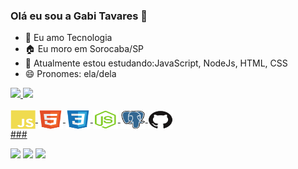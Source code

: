 ### Olá eu sou a Gabi Tavares 🥰

- 💚 Eu amo Tecnologia
- 🏠 Eu moro em Sorocaba/SP 
- 🌱 Atualmente estou estudando:JavaScript, NodeJs, HTML, CSS
- 😄 Pronomes: ela/dela

 <div>
  <a href="https://github.com/GabiTavaresV">
  <img height="180em" src="https://github-readme-stats.vercel.app/api?username=GabiTavaresV&show_icons=true&theme=tokyonight&include_all_commits=true&count_private=true"/>
  <img height="180em" src="https://github-readme-stats.vercel.app/api/top-langs/?username=GabiTavaresV&layout=compact&langs_count=7&theme=tokyonight"/>
</div>

  <div style="display: inline_block"><br>
  <img align="center" alt="Gabi-Js" height="30" width="40" src="https://raw.githubusercontent.com/devicons/devicon/master/icons/javascript/javascript-plain.svg">
  <img align="center" alt="Gabi-HTML" height="30" width="40" src="https://raw.githubusercontent.com/devicons/devicon/master/icons/html5/html5-original.svg">
  <img align="center" alt="Gabi-CSS" height="30" width="40" src="https://raw.githubusercontent.com/devicons/devicon/master/icons/css3/css3-original.svg">
  <img align="center" alt="Gabi-Nodejs" height="30" width="40" src="https://raw.githubusercontent.com/devicons/devicon/master/icons/nodejs/nodejs-original.svg">
  <img align="center" alt="Gabi-Nodejs" height="30" width="40" src="https://raw.githubusercontent.com/devicons/devicon/master/icons/postgresql/postgresql-original.svg">
  <img align="center" alt="Gabi-Nodejs" height="30" width="40" src="https://raw.githubusercontent.com/devicons/devicon/master/icons/github/github-original.svg">
 
</div>
###
  <div> 
  
  <a href="https://instagram.com/gabyttavares" target="_blank"><img src="https://img.shields.io/badge/-Instagram-%23E4405F?style=for-the-badge&logo=instagram&logoColor=white" target="_blank"></a>
  <a href = "mailto:gabriela.ttavares@gmail.com"><img src="https://img.shields.io/badge/-Gmail-%23333?style=for-the-badge&logo=gmail&logoColor=white" target="_blank"></a>
  <a href="https://www.linkedin.com/in/gabrielatavaresv" target="_blank"><img src="https://img.shields.io/badge/-LinkedIn-%230077B5?style=for-the-badge&logo=linkedin&logoColor=white" target="_blank"></a> 
 
 
</div>
